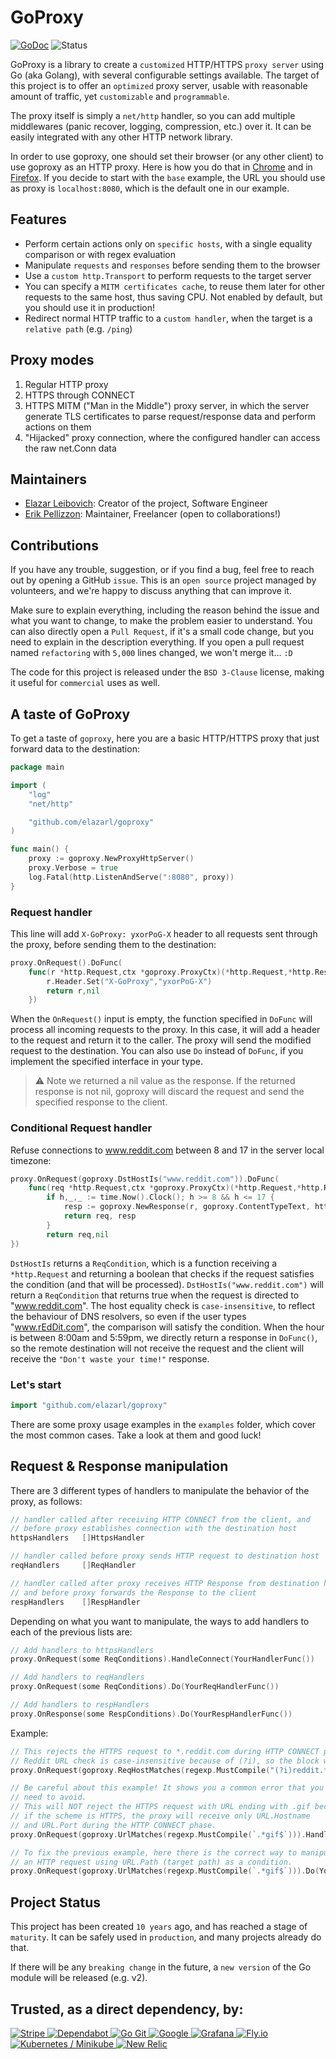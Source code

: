 # GoProxy

[![GoDoc](https://pkg.go.dev/badge/github.com/elazarl/goproxy)](https://pkg.go.dev/github.com/elazarl/goproxy)
![Status](https://github.com/elazarl/goproxy/workflows/Go/badge.svg)

GoProxy is a library to create a `customized` HTTP/HTTPS `proxy server` using
Go (aka Golang), with several configurable settings available.
The target of this project is to offer an `optimized` proxy server, usable with
reasonable amount of traffic, yet `customizable` and `programmable`.

The proxy itself is simply a `net/http` handler, so you can add multiple
middlewares (panic recover, logging, compression, etc.) over it. It can be
easily integrated with any other HTTP network library.

In order to use goproxy, one should set their browser (or any other client)
to use goproxy as an HTTP proxy.
Here is how you do that in [Chrome](https://www.wikihow.com/Connect-to-a-Proxy-Server)
and in [Firefox](http://www.wikihow.com/Enter-Proxy-Settings-in-Firefox).
If you decide to start with the `base` example, the URL you should use as
proxy is `localhost:8080`, which is the default one in our example.

## Features
- Perform certain actions only on `specific hosts`,  with a single equality comparison or with regex evaluation
- Manipulate `requests` and `responses` before sending them to the browser
- Use a `custom http.Transport` to perform requests to the target server
- You can specify a `MITM certificates cache`, to reuse them later for other requests to the same host, thus saving CPU. Not enabled by default, but you should use it in production!
- Redirect normal HTTP traffic to a `custom handler`, when the target is a `relative path` (e.g. `/ping`)

## Proxy modes
1. Regular HTTP proxy
2. HTTPS through CONNECT
3. HTTPS MITM ("Man in the Middle") proxy server, in which the server generate TLS certificates to parse request/response data and perform actions on them
4. "Hijacked" proxy connection, where the configured handler can access the raw net.Conn data

## Maintainers
- [Elazar Leibovich](https://github.com/elazarl): Creator of the project, Software Engineer
- [Erik Pellizzon](https://github.com/ErikPelli): Maintainer, Freelancer (open to collaborations!)

## Contributions
If you have any trouble, suggestion, or if you find a bug, feel free to reach
out by opening a GitHub `issue`.
This is an `open source` project managed by volunteers, and we're happy
to discuss anything that can improve it.

Make sure to explain everything, including the reason behind the issue
and what you want to change, to make the problem easier to understand.
You can also directly open a `Pull Request`, if it's a small code change, but
you need to explain in the description everything.
If you open a pull request named `refactoring` with `5,000` lines changed,
we won't merge it... `:D`

The code for this project is released under the `BSD 3-Clause` license,
making it useful for `commercial` uses as well.

## A taste of GoProxy

To get a taste of `goproxy`, here you are a basic HTTP/HTTPS proxy
that just forward data to the destination:

```go
package main

import (
    "log"
    "net/http"

    "github.com/elazarl/goproxy"
)

func main() {
    proxy := goproxy.NewProxyHttpServer()
    proxy.Verbose = true
    log.Fatal(http.ListenAndServe(":8080", proxy))
}
```

### Request handler
This line will add `X-GoProxy: yxorPoG-X` header to all requests sent through the proxy,
before sending them to the destination:

```go
proxy.OnRequest().DoFunc(
    func(r *http.Request,ctx *goproxy.ProxyCtx)(*http.Request,*http.Response) {
        r.Header.Set("X-GoProxy","yxorPoG-X")
        return r,nil
    })
```

When the `OnRequest()` input is empty, the function specified in `DoFunc`
will process all incoming requests to the proxy. In this case, it will add
a header to the request and return it to the caller.
The proxy will send the modified request to the destination.
You can also use `Do` instead of `DoFunc`, if you implement the specified
interface in your type.

> ⚠️ Note we returned a nil value as the response.
> If the returned response is not nil, goproxy will discard the request
> and send the specified response to the client.

### Conditional Request handler
Refuse connections to www.reddit.com between 8 and 17 in the server
local timezone:

```go
proxy.OnRequest(goproxy.DstHostIs("www.reddit.com")).DoFunc(
    func(req *http.Request,ctx *goproxy.ProxyCtx)(*http.Request,*http.Response) {
        if h,_,_ := time.Now().Clock(); h >= 8 && h <= 17 {
			resp := goproxy.NewResponse(r, goproxy.ContentTypeText, http.StatusForbidden, "Don't waste your time!")
            return req, resp
        }
        return req,nil
})
```

`DstHostIs` returns a `ReqCondition`, which is a function receiving a `*http.Request`
and returning a boolean that checks if the request satisfies the condition (and that will be processed).
`DstHostIs("www.reddit.com")` will return a `ReqCondition` that returns true
when the request is directed to "www.reddit.com".
The host equality check is `case-insensitive`, to reflect the behaviour of DNS
resolvers, so even if the user types "www.rEdDit.com", the comparison will
satisfy the condition.
When the hour is between 8:00am and 5:59pm, we directly return
a response in `DoFunc()`, so the remote destination will not receive the
request and the client will receive the `"Don't waste your time!"` response.

### Let's start
```go
import "github.com/elazarl/goproxy"
```

There are some proxy usage examples in the `examples` folder, which
cover the most common cases. Take a look at them and good luck!

## Request & Response manipulation

There are 3  different types of handlers to manipulate the behavior of the proxy, as follows:

```go
// handler called after receiving HTTP CONNECT from the client, and
// before proxy establishes connection with the destination host
httpsHandlers   []HttpsHandler

// handler called before proxy sends HTTP request to destination host
reqHandlers     []ReqHandler 

// handler called after proxy receives HTTP Response from destination host,
// and before proxy forwards the Response to the client
respHandlers    []RespHandler 
```

Depending on what you want to manipulate, the ways to add handlers to each of the previous lists are:

```go
// Add handlers to httpsHandlers 
proxy.OnRequest(some ReqConditions).HandleConnect(YourHandlerFunc())

// Add handlers to reqHandlers
proxy.OnRequest(some ReqConditions).Do(YourReqHandlerFunc())

// Add handlers to respHandlers
proxy.OnResponse(some RespConditions).Do(YourRespHandlerFunc())
```

Example:

```go
// This rejects the HTTPS request to *.reddit.com during HTTP CONNECT phase.
// Reddit URL check is case-insensitive because of (?i), so the block will work also if the user types something like rEdDit.com.
proxy.OnRequest(goproxy.ReqHostMatches(regexp.MustCompile("(?i)reddit.*:443$"))).HandleConnect(goproxy.AlwaysReject)

// Be careful about this example! It shows you a common error that you
// need to avoid.
// This will NOT reject the HTTPS request with URL ending with .gif because,
// if the scheme is HTTPS, the proxy will receive only URL.Hostname
// and URL.Port during the HTTP CONNECT phase.
proxy.OnRequest(goproxy.UrlMatches(regexp.MustCompile(`.*gif$`))).HandleConnect(goproxy.AlwaysReject)

// To fix the previous example, here there is the correct way to manipulate
// an HTTP request using URL.Path (target path) as a condition.
proxy.OnRequest(goproxy.UrlMatches(regexp.MustCompile(`.*gif$`))).Do(YourReqHandlerFunc())
```

## Project Status
This project has been created `10 years` ago, and has reached a stage of
`maturity`. It can be safely used in `production`, and many projects
already do that.

If there will be any `breaking change` in the future, a `new version` of the
Go module will be released (e.g. v2).

## Trusted, as a direct dependency, by:
<p align="left">
<a href="https://github.com/stripe/goproxy" target="_blank" rel="noreferrer"> <img src="https://avatars.githubusercontent.com/u/856813?s=50" alt="Stripe" title="Stripe" /> </a>
<a href="https://github.com/dependabot/goproxy" target="_blank" rel="noreferrer"> <img src="https://avatars.githubusercontent.com/u/27347476?s=50" alt="Dependabot" title="Dependabot" /> </a>
<a href="https://github.com/go-git/go-git" target="_blank" rel="noreferrer"> <img src="https://avatars.githubusercontent.com/u/57653224?s=50" alt="Go Git" title="Go Git" /> </a>
<a href="https://github.com/google/oss-rebuild" target="_blank" rel="noreferrer"> <img src="https://avatars.githubusercontent.com/u/1342004?s=50" alt="Google" title="Google" /> </a>
<a href="https://github.com/grafana/grafana-plugin-sdk-go" target="_blank" rel="noreferrer"> <img src="https://avatars.githubusercontent.com/u/7195757?s=50" alt="Grafana" title="Grafana" /> </a>
<a href="https://github.com/superfly/tokenizer" target="_blank" rel="noreferrer"> <img src="https://avatars.githubusercontent.com/u/22525303?s=50" alt="Fly.io" title="Fly.io" /> </a>
<a href="https://github.com/kubernetes/minikube" target="_blank" rel="noreferrer"> <img src="https://avatars.githubusercontent.com/u/13629408?s=50" alt="Kubernetes / Minikube" title="Kubernetes / Minikube" /> </a>
<a href="https://github.com/newrelic/newrelic-client-go" target="_blank" rel="noreferrer"> <img src="https://avatars.githubusercontent.com/u/31739?s=50" alt="New Relic" title="New Relic" /> </a>
</p>
